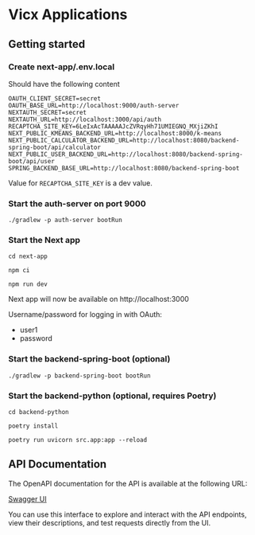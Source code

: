 # Vicx Applications

## Getting started

### Create next-app/.env.local
Should have the following content
```
OAUTH_CLIENT_SECRET=secret
OAUTH_BASE_URL=http://localhost:9000/auth-server
NEXTAUTH_SECRET=secret
NEXTAUTH_URL=http://localhost:3000/api/auth
RECAPTCHA_SITE_KEY=6LeIxAcTAAAAAJcZVRqyHh71UMIEGNQ_MXjiZKhI
NEXT_PUBLIC_KMEANS_BACKEND_URL=http://localhost:8000/k-means
NEXT_PUBLIC_CALCULATOR_BACKEND_URL=http://localhost:8080/backend-spring-boot/api/calculator
NEXT_PUBLIC_USER_BACKEND_URL=http://localhost:8080/backend-spring-boot/api/user
SPRING_BACKEND_BASE_URL=http://localhost:8080/backend-spring-boot
```
Value for `RECAPTCHA_SITE_KEY` is a dev value. 


### Start the auth-server on port 9000
```shell
./gradlew -p auth-server bootRun
```

### Start the Next app
```shell
cd next-app
```
```shell
npm ci
```
```shell
npm run dev
```

Next app will now be available on 
http://localhost:3000

Username/password for logging in with OAuth:
- user1
- password

### Start the backend-spring-boot (optional)
```shell
./gradlew -p backend-spring-boot bootRun
```

### Start the backend-python (optional, requires Poetry)
```shell
cd backend-python
```
```shell
poetry install
```
```shell
poetry run uvicorn src.app:app --reload
```

## API Documentation

The OpenAPI documentation for the API is available at the following URL:

[Swagger UI](http://localhost:8080/backend-spring-boot/swagger-ui/index.html)

You can use this interface to explore and interact with the API endpoints, view their descriptions, 
and test requests directly from the UI.
